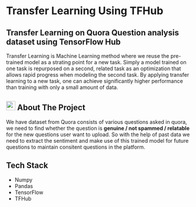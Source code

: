 <h1> Transfer Learning Using TFHub</h1>
<h2> Transfer Learning on Quora Question analysis dataset using TensorFlow Hub </h2>
Transfer Learning is Machine Learning method where we reuse the pre-trained model as a strating point for a new task. Simply a model trained on one task is repurposed on a second, related task as an optimization that allows rapid progress when modeling the second task.
By applying transfer learning to a new task, one can achieve significantly higher performance than training with only a small amount of data.

## <img src="https://cdn-icons-png.flaticon.com/512/3306/3306613.png" width="25" height="25"> About The Project
We have dataset from Quora consists of various questions asked in quora, we need to find whether the question is <b>genuine / not spammed / relatable</b> for the new questions user want to upload.
So with the help of past data we need to extract the sentiment and make use of this trained model for future questions to maintain consitent questions in the platform.

 ## Tech Stack
 * Numpy
 * Pandas
 * TensorFlow
 * TFHub
 
